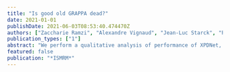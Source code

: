 ```yaml
---
title: "Is good old GRAPPA dead?"
date: 2021-01-01
publishDate: 2021-06-03T08:53:40.474470Z
authors: ["Zaccharie Ramzi", "Alexandre Vignaud", "Jean-Luc Starck", "Philippe Ciuciu"]
publication_types: ["1"]
abstract: "We perform a qualitative analysis of performance of XPDNet, a state-of-the-art deep learning approach for MRI reconstruction, compared to GRAPPA, a classical approach. We do this in multiple settings, in particular testing the robustness of the XPDNet to unseen settings, and show that the XPDNet can to some degree generalize well. 2 Main findings XPDNet, a state-of-the-art deep learning approach for MRI reconstruction, can generalize well when compared to GRAPPA on unseen settings."
featured: false
publication: "*ISMRM*"
---
```


